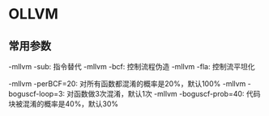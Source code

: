 # OLLVM

## 常用参数

-mllvm -sub: 指令替代
-mllvm -bcf: 控制流程伪造
-mllvm -fla: 控制流平坦化

-mllvm -perBCF=20: 对所有函数都混淆的概率是20%，默认100%
-mllvm -boguscf-loop=3: 对函数做3次混淆，默认1次
-mllvm -boguscf-prob=40: 代码块被混淆的概率是40%，默认30%